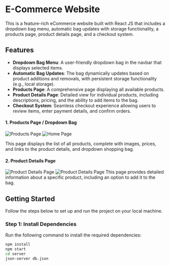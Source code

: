 # E-Commerce Website

This is a feature-rich eCommerce website built with React JS that includes a dropdown bag menu, automatic bag updates with storage functionality, a products page, product details page, and a checkout system.

## Features

- **Dropdown Bag Menu**: A user-friendly dropdown bag in the navbar that displays selected items.
- **Automatic Bag Updates**: The bag dynamically updates based on product additions and removals, with persistent storage functionality (e.g., local storage).
- **Products Page**: A comprehensive page displaying all available products.
- **Product Details Page**: Detailed view for individual products, including descriptions, pricing, and the ability to add items to the bag.
- **Checkout System**: Seamless checkout experience allowing users to review items, enter payment details, and confirm orders.


#### 1. Products Page / Dropdown Bag

![Products Page](./Users/elizabethdelgado/development/code/phase-2/project2/public/P2IMAGES/HomeDropdown.png)
<img src="/P2IMAGES/HomeDropdown.png" alt="Home Page" />


This page displays the list of all products, complete with images, prices, and links to the product details, and dropdown shopping bag.

#### 2. Product Details Page

![Product Details Page](./Users/elizabethdelgado/development/code/phase-2/project2/public/P2IMAGES/ProductDetails.png)
<img src = "/P2IMAGES/ProductDetails.png" alt="Product Details Page" />
This page provides detailed information about a specific product, including an option to add it to the bag.

## Getting Started

Follow the steps below to set up and run the project on your local machine.

### Step 1: Install Dependencies

Run the following command to install the required dependencies:

```bash
npm install
npm start
cd server
json-server db.json
```
